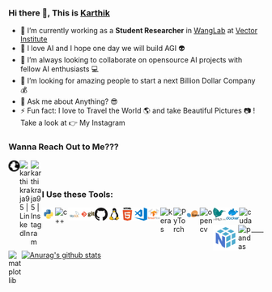 ### Hi there 👋, This is [Karthik](https://www.kbhaskar.com/)


- 🔭 I’m currently working as a **Student Researcher** in [WangLab](https://wanglab.ml/) at [Vector Institute](https://vectorinstitute.ai/)
- 🌱 I love AI and I hope one day we will build AGI :alien:
- 👯 I’m always looking to collaborate on opensource AI projects with fellow AI enthusiasts :computer:
- 🤔 I’m looking for amazing people to start a next Billion Dollar Company :moneybag:
- 💬 Ask me about Anything? :sunglasses:
- ⚡ Fun fact: I love to Travel the World :earth_americas: and take Beautiful Pictures :camera: ! Take a look at  :point_right: My Instagram 

### Wanna Reach Out to Me???

[<img align="left" alt="kbhaskar.com" width="22px" src="https://raw.githubusercontent.com/iconic/open-iconic/master/svg/globe.svg" />][website]
[<img align="left" alt="karthikraja95 | LinkedIn" width="22px" src="https://cdn.jsdelivr.net/npm/simple-icons@v3/icons/linkedin.svg" />][linkedin]
[<img align="left" alt="karthikraja95 | Instagram" width="22px" src="https://cdn.jsdelivr.net/npm/simple-icons@v3/icons/instagram.svg" />][instagram]

<br />
<br />

### I Use these Tools:

[<img align="left" alt="Python" width="26px" src="https://raw.githubusercontent.com/github/explore/80688e429a7d4ef2fca1e82350fe8e3517d3494d/topics/python/python.png" />][projects]
[<img align="left" alt="c++" width="26px" src="https://upload.wikimedia.org/wikipedia/commons/thumb/1/18/ISO_C%2B%2B_Logo.svg/225px-ISO_C%2B%2B_Logo.svg.png" />][projects]
[<img align="left" alt="MySQL" width="26px" src="https://raw.githubusercontent.com/github/explore/80688e429a7d4ef2fca1e82350fe8e3517d3494d/topics/mysql/mysql.png" />][projects]
[<img align="left" alt="Git" width="26px" src="https://raw.githubusercontent.com/github/explore/80688e429a7d4ef2fca1e82350fe8e3517d3494d/topics/git/git.png" />][projects]
[<img align="left" alt="GitHub" width="26px" src="https://raw.githubusercontent.com/github/explore/78df643247d429f6cc873026c0622819ad797942/topics/github/github.png" />][projects]
[<img align="left" alt="linux" width="26px" src="https://raw.githubusercontent.com/github/explore/80688e429a7d4ef2fca1e82350fe8e3517d3494d/topics/linux/linux.png" />][projects]
[<img align="left" alt="HTML5" width="26px" src="https://raw.githubusercontent.com/github/explore/80688e429a7d4ef2fca1e82350fe8e3517d3494d/topics/html/html.png" />][projects]
[<img align="left" alt="Visual Studio Code" width="26px" src="https://raw.githubusercontent.com/github/explore/80688e429a7d4ef2fca1e82350fe8e3517d3494d/topics/visual-studio-code/visual-studio-code.png" />][projects]
[<img align="left" alt="TensorFlow" width="26px" src="https://raw.githubusercontent.com/github/explore/80688e429a7d4ef2fca1e82350fe8e3517d3494d/topics/tensorflow/tensorflow.png" />][projects]
[<img align="left" alt="keras" width="26px" src="https://upload.wikimedia.org/wikipedia/commons/thumb/a/ae/Keras_logo.svg/270px-Keras_logo.svg.png" />][projects]
[<img align="left" alt="PyTorch" width="26px" src="https://pytorch.org/assets/images/pytorch-logo.png" />][projects]
[<img align="left" alt="scikit" width="26px" src="https://raw.githubusercontent.com/github/explore/80688e429a7d4ef2fca1e82350fe8e3517d3494d/topics/scikit-learn/scikit-learn.png" />][projects]
[<img align="left" alt="opencv" width="26px" src="https://upload.wikimedia.org/wikipedia/commons/thumb/3/32/OpenCV_Logo_with_text_svg_version.svg/1200px-OpenCV_Logo_with_text_svg_version.svg.png" />][projects]
[<img align="left" alt="latex" width="26px" src="https://raw.githubusercontent.com/github/explore/80688e429a7d4ef2fca1e82350fe8e3517d3494d/topics/latex/latex.png" />][projects]
[<img align="left" alt="docker" width="26px" src="https://raw.githubusercontent.com/github/explore/80688e429a7d4ef2fca1e82350fe8e3517d3494d/topics/docker/docker.png" />][projects]
[<img align="left" alt="cuda" width="26px" src="https://github.com/valohai/ml-logos/blob/master/cuda.svg" />][projects]
[<img align="left" alt="numpy" width="50px" src="https://github.com/valohai/ml-logos/blob/master/numpy.svg" />][projects]
[<img align="left" alt="pandas" width="26px" src="https://github.com/valohai/ml-logos/blob/master/pandas.svg" />][projects]
[<img align="left" alt="matplotlib" width="26px" src="https://github.com/valohai/ml-logos/blob/master/matplotlib.svg" />][projects]

<br />
<br />

---

[![Anurag's github stats](https://github-readme-stats.vercel.app/api?username=karthikraja95&hide=contribs&count_private=true&show_icons=true)](https://github.com/anuraghazra/github-readme-stats) 

<!--
To Show the Top Programming Languages in your Github Repo:
[![Top Langs](https://github-readme-stats.vercel.app/api/top-langs/?username=karthikraja95)](https://github.com/anuraghazra/github-readme-stats)
-->

[website]: https://www.kbhaskar.com/
[instagram]: https://www.instagram.com/my.artsy_lens/
[linkedin]: https://www.linkedin.com/in/~kbhaskar/
[projects]: https://www.kbhaskar.com/#projects

